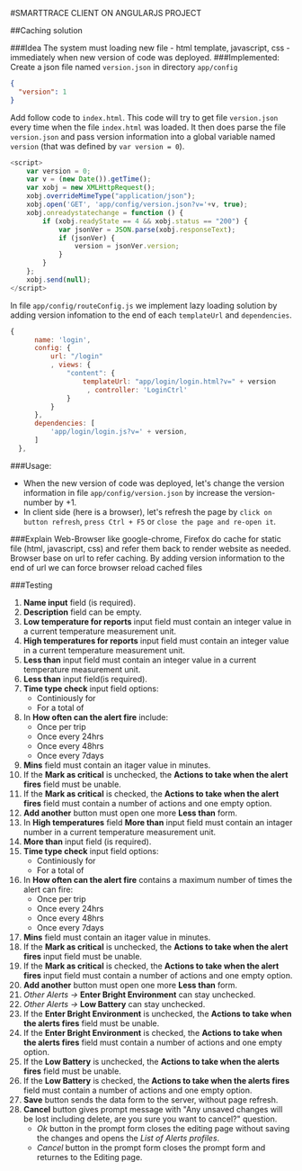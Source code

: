 #SMARTTRACE CLIENT ON ANGULARJS PROJECT

##Caching solution

###Idea
The system must loading new file - html template, javascript, css - immediately when new version of code was deployed.
###Implemented:
Create a json file named `version.json` in directory 	`app/config`

```json
{
  "version": 1
}
```

Add follow code to `index.html`. This code will try to get file `version.json` every time when the file `index.html` was loaded. It then does parse the file `version.json` and pass version information into a global variable named `version` (that was defined by `var version = 0`).

```javascript
<script>
    var version = 0;
    var v = (new Date()).getTime();
    var xobj = new XMLHttpRequest();
    xobj.overrideMimeType("application/json");
    xobj.open('GET', 'app/config/version.json?v='+v, true);
    xobj.onreadystatechange = function () {
        if (xobj.readyState == 4 && xobj.status == "200") {
            var jsonVer = JSON.parse(xobj.responseText);
            if (jsonVer) {
                version = jsonVer.version;
            }
        }
    };
    xobj.send(null);
</script>
```

In file `app/config/routeConfig.js` we implement lazy loading solution by adding version infomation to the end of each `templateUrl` and `dependencies`.

```javascript
{
      name: 'login',
      config: {
          url: "/login"
          , views: {
              "content": {
                  templateUrl: "app/login/login.html?v=" + version
                   , controller: 'LoginCtrl'
              }
          }
      },
      dependencies: [
          'app/login/login.js?v=' + version,
      ]
  },
```

###Usage:
- When the new version of code was deployed, let's change the version information in file `app/config/version.json` by increase the version-number by +1.
- In client side (here is a browser), let's refresh the page by `click on button refresh`, `press Ctrl + F5` or `close the page and re-open it`.

###Explain
Web-Browser like google-chrome, Firefox do cache for static file (html, javascript, css) and refer them back to render website as needed. Browser base on url to refer caching. By adding version information to the end of url we can force browser reload cached files


###Testing

1. **Name input** field (is required).
1. **Description** field can be empty.
1. **Low temperature for reports** input field must contain an integer value in a current temperature measurement unit.
1. **High temperatures for reports** input field must contain an integer value in a current temperature measurement unit.
1. **Less than** input field must contain an integer value in a current temperature measurement unit.
1. **Less than** input field(is required).
1. **Time type check** input field options:
   * Continiously for
   * For a total of
1. In **How often can the alert fire** include:
   * Once per trip
   * Once every 24hrs
   * Once every 48hrs
   * Once every 7days
1. **Mins** field must contain an itager value in minutes.
1. If the **Mark as critical** is unchecked, the **Actions to take when the alert fires** field must be unable.
1. If the **Mark as critical** is checked, the **Actions to take when the alert fires** field must contain a number of actions and one empty option.
1. **Add another** button must open one more **Less than** form.
1. In **High temperatures** field **More than** input field must contain an intager number in a current temperature measurement unit.
1. **More than** input field (is required).
1. **Time type check** input field options:
   * Continiously for
   * For a total of
1. In **How often can the alert fire**  contains a  maximum number of times the alert can fire:
   * Once per trip
   * Once every 24hrs
   * Once every 48hrs
   * Once every 7days
1. **Mins** field must contain an itager value in minutes.
1. If the **Mark as critical** is unchecked, the **Actions to take when the alert fires** input field must be unable.
1. If the **Mark as critical** is checked, the **Actions to take when the alert fires** input field must contain a number of actions and one empty option.
1. **Add another** button must open one more **Less than** form.
1. *Other Alerts ->* **Enter Bright Environment** can stay unchecked.
1. *Other Alerts ->* **Low Battery** can stay unchecked.
1. If  the **Enter Bright Environment** is unchecked, the **Actions to take when the alerts fires**  field must be unable.
1. If the  **Enter Bright Environment** is checked, the **Actions to take when the alerts fires**  field must contain a number of actions and one empty option.
1. If  the **Low Battery** is unchecked, the **Actions to take when the alerts fires**  field must be unable.
1. If the  **Low Battery** is checked, the **Actions to take when the alerts fires**  field must contain a number of actions and one empty option.
1. **Save** button sends the data form to the server, without page refresh.
1. **Cancel** button gives prompt message with "Any unsaved changes will be lost including delete, are you sure you want to cancel?" question.
     * *Ok* button in the prompt form closes the editing page without saving the changes and opens the *List of Alerts profiles*.
     * *Cancel* button in the prompt form closes the prompt form and returnes to the Editing page.